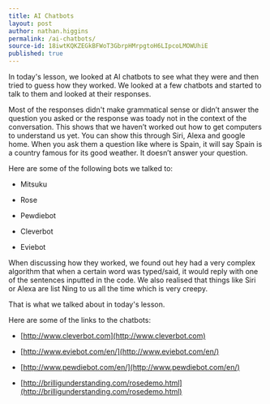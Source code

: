 ```yaml
---
title: AI Chatbots
layout: post
author: nathan.higgins
permalink: /ai-chatbots/
source-id: 18iwtKQKZEGkBFWoT3GbrpHMrpgtoH6LIpcoLMOWUhiE
published: true
---
```

In today's lesson, we looked at AI chatbots to see what they were and then tried to guess how they worked. We looked at a few chatbots and started to talk to them and looked at their responses.

Most of the responses didn't make grammatical sense or didn’t answer the question you asked or the response was toady not in the context of the conversation. This shows that we haven’t worked out how to get computers to understand us yet. You can show this through Siri, Alexa and google home. When you ask them a question like where is Spain, it will say Spain is a country famous for its good weather. It doesn’t answer your question.

Here are some of the following bots we talked to:

* Mitsuku

* Rose

* Pewdiebot 

* Cleverbot

* Eviebot

When discussing how they worked, we found out hey had a very complex algorithm that when a certain word was typed/said, it would reply with one of the sentences inputted in the code. We also realised that things like Siri or Alexa are list Ning to us all the time which is very creepy.

That is what we talked about in today's lesson.

Here are some of the links to the chatbots:

* [http://www.cleverbot.com](http://www.cleverbot.com)

* [http://www.eviebot.com/en/](http://www.eviebot.com/en/)

* [http://www.pewdiebot.com/en/](http://www.pewdiebot.com/en/)

* [http://brilligunderstanding.com/rosedemo.html](http://brilligunderstanding.com/rosedemo.html)

